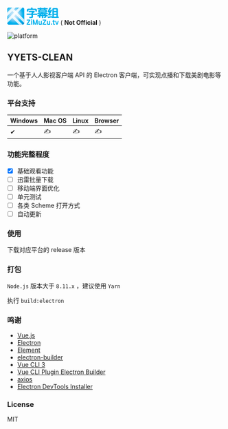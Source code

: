 [![YYETS-CLEAN](./logo.png)](https://wendux.github.io/dist/#/doc/flyio/readme)
( **Not Official** )

<!-- [![build status](https://travis-ci.org/)](https://travis-ci.org/) -->
<!-- [![coverage]()]() -->
<!-- [![size](https://img.shields.io/github/size/)]() -->
![platform](https://img.shields.io/badge/platform-Windows-blue.svg)

## YYETS-CLEAN

一个基于人人影视客户端 API 的 Electron 客户端，可实现点播和下载美剧电影等功能。

### 平台支持

| Windows | Mac OS | Linux | Browser | 
| - | - | - | - |
| ✔ | ✍ | ✍ | ✍ |

### 功能完整程度

- [x] 基础观看功能
- [ ] 迅雷批量下载
- [ ] 移动端界面优化
- [ ] 单元测试
- [ ] 各类 Scheme 打开方式
- [ ] 自动更新

### 使用

下载对应平台的 release 版本

### 打包

`Node.js` 版本大于 `8.11.x` ，建议使用 `Yarn`

执行 `build:electron`

### 鸣谢

- [Vue.js](https://vuejs.org/)
- [Electron](https://electronjs.org/)
- [Element](https://element.eleme.io/)
- [electron-builder](https://www.electron.build/)
- [Vue CLI 3](https://cli.vuejs.org/)
- [Vue CLI Plugin Electron Builder](https://nklayman.github.io/vue-cli-plugin-electron-builder)
- [axios](https://github.com/axios/axios)
- [Electron DevTools Installer](https://github.com/MarshallOfSound/electron-devtools-installer)

### License

MIT